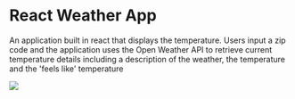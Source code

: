 # React Weather App

An application built in react that displays the temperature. Users input a zip code and the application uses the Open Weather API to retrieve current temperature details including a description of the weather, the temperature and the 'feels like' temperature

![](https://media.giphy.com/media/jVK8MnjqHHibh7hvLU/giphy.gif)
